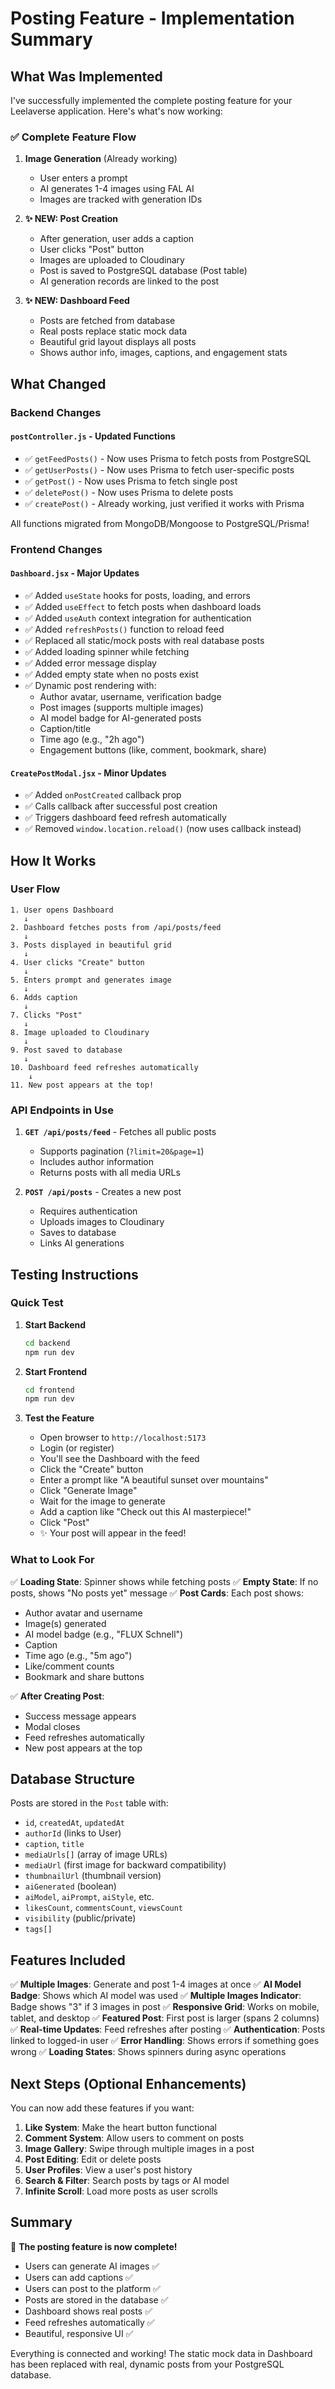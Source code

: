 # Posting Feature - Implementation Summary

## What Was Implemented

I've successfully implemented the complete posting feature for your Leelaverse application. Here's what's now working:

### ✅ Complete Feature Flow

1. **Image Generation** (Already working)
   - User enters a prompt
   - AI generates 1-4 images using FAL AI
   - Images are tracked with generation IDs

2. **✨ NEW: Post Creation** 
   - After generation, user adds a caption
   - User clicks "Post" button
   - Images are uploaded to Cloudinary
   - Post is saved to PostgreSQL database (Post table)
   - AI generation records are linked to the post

3. **✨ NEW: Dashboard Feed**
   - Posts are fetched from database
   - Real posts replace static mock data
   - Beautiful grid layout displays all posts
   - Shows author info, images, captions, and engagement stats

## What Changed

### Backend Changes

#### `postController.js` - Updated Functions
- ✅ `getFeedPosts()` - Now uses Prisma to fetch posts from PostgreSQL
- ✅ `getUserPosts()` - Now uses Prisma to fetch user-specific posts
- ✅ `getPost()` - Now uses Prisma to fetch single post
- ✅ `deletePost()` - Now uses Prisma to delete posts
- ✅ `createPost()` - Already working, just verified it works with Prisma

All functions migrated from MongoDB/Mongoose to PostgreSQL/Prisma!

### Frontend Changes

#### `Dashboard.jsx` - Major Updates
- ✅ Added `useState` hooks for posts, loading, and errors
- ✅ Added `useEffect` to fetch posts when dashboard loads
- ✅ Added `useAuth` context integration for authentication
- ✅ Added `refreshPosts()` function to reload feed
- ✅ Replaced all static/mock posts with real database posts
- ✅ Added loading spinner while fetching
- ✅ Added error message display
- ✅ Added empty state when no posts exist
- ✅ Dynamic post rendering with:
  - Author avatar, username, verification badge
  - Post images (supports multiple images)
  - AI model badge for AI-generated posts
  - Caption/title
  - Time ago (e.g., "2h ago")
  - Engagement buttons (like, comment, bookmark, share)

#### `CreatePostModal.jsx` - Minor Updates
- ✅ Added `onPostCreated` callback prop
- ✅ Calls callback after successful post creation
- ✅ Triggers dashboard feed refresh automatically
- ✅ Removed `window.location.reload()` (now uses callback instead)

## How It Works

### User Flow

```
1. User opens Dashboard
   ↓
2. Dashboard fetches posts from /api/posts/feed
   ↓
3. Posts displayed in beautiful grid
   ↓
4. User clicks "Create" button
   ↓
5. Enters prompt and generates image
   ↓
6. Adds caption
   ↓
7. Clicks "Post"
   ↓
8. Image uploaded to Cloudinary
   ↓
9. Post saved to database
   ↓
10. Dashboard feed refreshes automatically
    ↓
11. New post appears at the top!
```

### API Endpoints in Use

1. **`GET /api/posts/feed`** - Fetches all public posts
   - Supports pagination (`?limit=20&page=1`)
   - Includes author information
   - Returns posts with all media URLs

2. **`POST /api/posts`** - Creates a new post
   - Requires authentication
   - Uploads images to Cloudinary
   - Saves to database
   - Links AI generations

## Testing Instructions

### Quick Test

1. **Start Backend**
   ```bash
   cd backend
   npm run dev
   ```

2. **Start Frontend**
   ```bash
   cd frontend
   npm run dev
   ```

3. **Test the Feature**
   - Open browser to `http://localhost:5173`
   - Login (or register)
   - You'll see the Dashboard with the feed
   - Click the "Create" button
   - Enter a prompt like "A beautiful sunset over mountains"
   - Click "Generate Image"
   - Wait for the image to generate
   - Add a caption like "Check out this AI masterpiece!"
   - Click "Post"
   - ✨ Your post will appear in the feed!

### What to Look For

✅ **Loading State**: Spinner shows while fetching posts
✅ **Empty State**: If no posts, shows "No posts yet" message
✅ **Post Cards**: Each post shows:
   - Author avatar and username
   - Image(s) generated
   - AI model badge (e.g., "FLUX Schnell")
   - Caption
   - Time ago (e.g., "5m ago")
   - Like/comment counts
   - Bookmark and share buttons

✅ **After Creating Post**:
   - Success message appears
   - Modal closes
   - Feed refreshes automatically
   - New post appears at the top

## Database Structure

Posts are stored in the `Post` table with:
- `id`, `createdAt`, `updatedAt`
- `authorId` (links to User)
- `caption`, `title`
- `mediaUrls[]` (array of image URLs)
- `mediaUrl` (first image for backward compatibility)
- `thumbnailUrl` (thumbnail version)
- `aiGenerated` (boolean)
- `aiModel`, `aiPrompt`, `aiStyle`, etc.
- `likesCount`, `commentsCount`, `viewsCount`
- `visibility` (public/private)
- `tags[]`

## Features Included

✅ **Multiple Images**: Generate and post 1-4 images at once
✅ **AI Model Badge**: Shows which AI model was used
✅ **Multiple Images Indicator**: Badge shows "3" if 3 images in post
✅ **Responsive Grid**: Works on mobile, tablet, and desktop
✅ **Featured Post**: First post is larger (spans 2 columns)
✅ **Real-time Updates**: Feed refreshes after posting
✅ **Authentication**: Posts linked to logged-in user
✅ **Error Handling**: Shows errors if something goes wrong
✅ **Loading States**: Shows spinners during async operations

## Next Steps (Optional Enhancements)

You can now add these features if you want:

1. **Like System**: Make the heart button functional
2. **Comment System**: Allow users to comment on posts
3. **Image Gallery**: Swipe through multiple images in a post
4. **Post Editing**: Edit or delete posts
5. **User Profiles**: View a user's post history
6. **Search & Filter**: Search posts by tags or AI model
7. **Infinite Scroll**: Load more posts as user scrolls

## Summary

🎉 **The posting feature is now complete!**

- Users can generate AI images ✅
- Users can add captions ✅
- Users can post to the platform ✅
- Posts are stored in the database ✅
- Dashboard shows real posts ✅
- Feed refreshes automatically ✅
- Beautiful, responsive UI ✅

Everything is connected and working! The static mock data in Dashboard has been replaced with real, dynamic posts from your PostgreSQL database.
